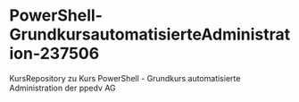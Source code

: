 # PowerShell-GrundkursautomatisierteAdministration-237506
KursRepository zu Kurs PowerShell - Grundkurs automatisierte Administration der ppedv AG

